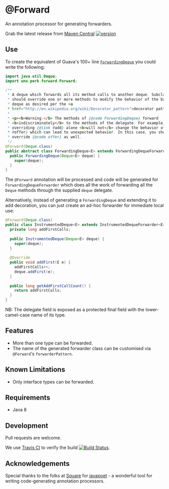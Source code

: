 # @Forward

An annotation processor for generating forwarders.

Grab the latest release from [Maven Central](http://search.maven.org/#search%7Cga%7C1%7Cg%3A%22uno.perk%22%20AND%20a%3A%22forward%22)
[![version](https://img.shields.io/maven-central/v/uno.perk/forward.svg)](http://search.maven.org/#search%7Cga%7C1%7Cg%3A%22uno.perk%22%20AND%20a%3A%22forward%22)

## Use

To create the equivalent of Guava's 100+ line
[`ForwardingDeque`](https://github.com/google/guava/blob/v18.0/guava/src/com/google/common/collect/ForwardingDeque.java)
you could write the following:
```java
import java.util.Deque;
import uno.perk.forward.Forward;

/**
 * A deque which forwards all its method calls to another deque. Subclasses
 * should override one or more methods to modify the behavior of the backing
 * deque as desired per the <a
 * href="http://en.wikipedia.org/wiki/Decorator_pattern">decorator pattern</a>.
 *
 * <p><b>Warning:</b> The methods of {@code ForwardingDeque} forward
 * <b>indiscriminately</b> to the methods of the delegate. For example,
 * overriding {@link #add} alone <b>will not</b> change the behavior of {@link
 * #offer} which can lead to unexpected behavior. In this case, you should
 * override {@code offer} as well.
 */
@Forward(Deque.class)
public abstract class ForwardingDeque<E> extends ForwardingDequeForwarder<E> {
  public ForwardingDeque(Deque<E> deque) {
    super(deque);
  }
}
```

The `@Forward` annotation will be processed and code will be generated for
`ForwardingDequeForwarder` which does all the work of forwarding all the `Deque` methods through 
the supplied `deque` delegate.

Alternatively, instead of generating a `ForwardingDeque` and extending it to add decoration, you
can just create an ad-hoc forwarder for immediate local use:
```java
@Forward(Deque.class)
public class InstrumentedDeque<E> extends InstrumentedDequeForwarder<E> {
  private long addFirstCalls;
  
  public InstrumentedDeque(Deque<E> deque) {
    super(deque);
  }
  
  @Override
  public void addFirst(E e) {
    addFirstCalls++;
    deque.addFirst(e);
  }
  
  public long getAddFirstCallCount() {
    return addFirstCalls;
  }
}
```

NB: The delegate field is exposed as a protected final field with the lower-camel-case name of its
type.

## Features

+ More than one type can be forwarded.
+ The name of the generated forwarder class can be customised via `@Forward`'s `forwarderPattern`.

## Known Limitations

+ Only interface types can be forwarded.

## Requirements

+ Java 8

## Development

Pull requests are welcome.

We use [Travis CI](https://travis-ci.org) to verify the build
[![Build Status](https://travis-ci.org/perkuno/forward.svg?branch=master)](https://travis-ci.org/perkuno/forward).

## Acknowledgements

Special thanks to the folks at [Square](https://squareup.com/) for
[javapoet](https://github.com/square/javapoet) - a wonderful tool for writing code-generating
annotation processors.
